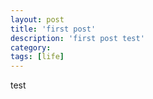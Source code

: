 ```yaml
---
layout: post
title: 'first post'
description: 'first post test'
category:
tags: [life]
---
```




test